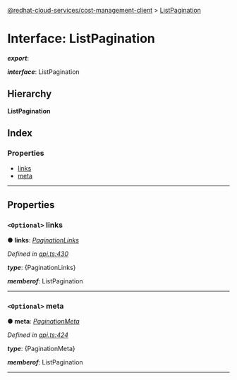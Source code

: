 [@redhat-cloud-services/cost-management-client](../README.md) > [ListPagination](../interfaces/listpagination.md)

# Interface: ListPagination

*__export__*: 

*__interface__*: ListPagination

## Hierarchy

**ListPagination**

## Index

### Properties

* [links](listpagination.md#links)
* [meta](listpagination.md#meta)

---

## Properties

<a id="links"></a>

### `<Optional>` links

**● links**: *[PaginationLinks](paginationlinks.md)*

*Defined in [api.ts:430](https://github.com/rvsia/javascript-clients/blob/master/packages/cost-management/api.ts#L430)*

*__type__*: {PaginationLinks}

*__memberof__*: ListPagination

___
<a id="meta"></a>

### `<Optional>` meta

**● meta**: *[PaginationMeta](paginationmeta.md)*

*Defined in [api.ts:424](https://github.com/rvsia/javascript-clients/blob/master/packages/cost-management/api.ts#L424)*

*__type__*: {PaginationMeta}

*__memberof__*: ListPagination

___

